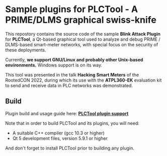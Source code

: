 # Sample plugins for PLCTool - A PRIME/DLMS graphical swiss-knife

This repostory contains the source code of the sample **Blink Attack Plugin** for **PLCTool**, a Qt-based graphical tool used to analyze and debug PRIME / DLMS-based smart-meter networks, with special focus on the security of these deployments.

Currently, **we support GNU/Linux and probably other Unix-based environments.** Windows support is on its way.

This tool was presented in the talk **Hacking Smart Meters** of the RootedCON 2022, during which its use with the **ATPL360-EK** evaluation kit to send and receive data in PLC networks was demonstrated.

## Build

Plugin build and usage guide here: [**PLCTool plugin support**](https://www.tarlogic.com/blog/plctool-plugin-support/)

Note that in order to build PLCTool and its plugins, you will need:
- A suitable C++ compiler (gcc 10.3 or higher)
- Qt 5 development files, version 5.9.1 or higher

And don't forget to install PLCTool prior to building any plugin.
